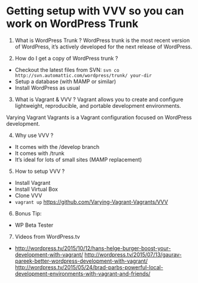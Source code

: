 # Getting setup with VVV so you can work on WordPress Trunk 

1. What is WordPress Trunk ? 
WordPress trunk is the most recent version of WordPress, it’s actively developed for the next release of WordPress. 

2. How do I get a copy of WordPress trunk ? 
- Checkout the latest files from SVN:
`svn co http://svn.automattic.com/wordpress/trunk/ your-dir` 
- Setup a database (with MAMP or similar) 
- Install WordPress as usual 

3. What is Vagrant & VVV ? 
Vagrant allows you to create and configure lightweight, reproducible, and portable development environments. 

Varying Vagrant Vagrants is a Vagrant configuration focused on WordPress development.

4. Why use VVV ?
- It comes with the /develop branch 
- It comes with /trunk 
- It’s ideal for lots of small sites (MAMP replacement) 

5. How to setup VVV ?
- Install Vagrant
- Install Virtual Box 
- Clone VVV
- ` vagrant up ` 
https://github.com/Varying-Vagrant-Vagrants/VVV

6. Bonus Tip: 
- WP Beta Tester 

7. Videos from WordPress.tv
- http://wordpress.tv/2015/10/12/hans-helge-burger-boost-your-development-with-vagrant/
http://wordpress.tv/2015/07/13/gaurav-pareek-better-wordpress-development-with-vagrant/
http://wordpress.tv/2015/05/24/brad-parbs-powerful-local-development-environments-with-vagrant-and-friends/
